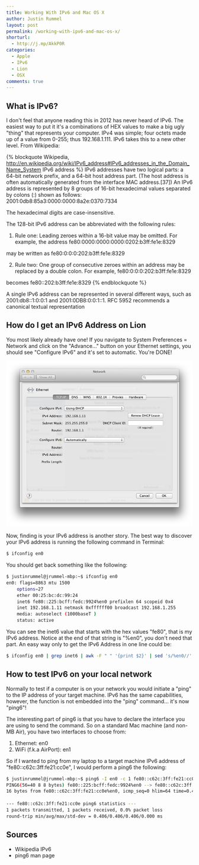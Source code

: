 ```yaml
---
title: Working With IPv6 and Mac OS X
author: Justin Rummel
layout: post
permalink: /working-with-ipv6-and-mac-os-x/
shorturl:
  - http://j.mp/AkkP0R
categories:
  - Apple
  - IPv6
  - Lion
  - OSX
comments: true
---
```

What is IPv6?
-------------
I don't feel that anyone reading this in 2012 has never heard of IPv6. The easiest way to put it it's a combinations of HEX values to make a big ugly "thing" that represents your computer. IPv4 was simple; four octets made up of a value from 0-255; thus 192.168.1.111. IPv6 takes this to a new other level. From Wikipedia: 

{% blockquote Wikipedia, http://en.wikipedia.org/wiki/IPv6_address#IPv6_addresses_in_the_Domain_Name_System IPv6 address %}
IPv6 addresses have two logical parts: a 64-bit network prefix, and a 64-bit host address part. (The host address is often automatically generated from the interface MAC address.[37]) An IPv6 address is represented by 8 groups of 16-bit hexadecimal values separated by colons (:) shown as follows:
		2001:0db8:85a3:0000:0000:8a2e:0370:7334

The hexadecimal digits are case-insensitive.

The 128-bit IPv6 address can be abbreviated with the following rules:

1.	Rule one: Leading zeroes within a 16-bit value may be omitted. For example, the address 
 		fe80:0000:0000:0000:0202:b3ff:fe1e:8329

may be written as 
 		fe80:0:0:0:202:b3ff:fe1e:8329 

2.	Rule two: One group of consecutive zeroes within an address may be replaced by a double colon. For example, 
 		fe80:0:0:0:202:b3ff:fe1e:8329

becomes 
 		fe80::202:b3ff:fe1e:8329
{% endblockquote %}

A single IPv6 address can be represented in several different ways, such as 2001:db8::1:0:0:1 and 2001:0DB8:0:0:1::1. RFC 5952 recommends a canonical textual representation

How do I get an IPv6 Address on Lion
------------------------------------
You most likely already have one! If you navigate to System Preferences = Network and click on the "Advance..." button on your Ethernet settings, you should see "Configure IPv6" and it's set to automatic. You're DONE!

![IPv6-Settings][IPv6-Settings]

[IPv6-Settings]: /images/2012/01/IPv6-Settings.png
Now, finding is your IPv6 address is another story. The best way to discover your IPv6 address is running the following command in Terminal: 

``` bash
$ ifconfig en0
```

You should get back something like the following: 
``` bash ifconfig
$ justinrummel@jrummel-mbp:~$ ifconfig en0
en0: flags=8863 mtu 1500
	options=27
	ether 00:25:bc:dc:99:24 
	inet6 fe80::225:bcff:fedc:9924%en0 prefixlen 64 scopeid 0x4 
	inet 192.168.1.11 netmask 0xffffff00 broadcast 192.168.1.255
	media: autoselect (1000baseT )
	status: active
```

You can see the inet6 value that starts with the hex values "fe80", that is my IPv6 address. Notice at the end of that string is "%en0", you don't need that part. An easy way only to get the IPv6 Address in one line could be: 

``` bash what's my ipv6 address
$ ifconfig en0 | grep inet6 | awk -F " " '{print $2}' | sed 's/%en0//'
```

How to test IPv6 on your local network
--------------------------------------
Normally to test if a computer is on your network you would initiate a "ping" to the IP address of your target machine. IPv6 has the same capabilities, however, the function is not embedded into the "ping" command... it's now "ping6"! 

The interesting part of ping6 is that you have to declare the interface you are using to send the command. So on a standard Mac machine (and non-MB Air), you have two interfaces to choose from:

1.  Ethernet: en0
2.  WiFi (f.k.a AirPort): en1
         
So if I wanted to ping from my laptop to a target machine IPv6 address of "fe80::c62c:3ff:fe21:cc0e", I would perform a ping6 the following:

``` bash ping6
$ justinrummel@jrummel-mbp:~$ ping6 -I en0 -c 1 fe80::c62c:3ff:fe21:cc0e
PING6(56=40 8 8 bytes) fe80::225:bcff:fedc:9924%en0 --> fe80::c62c:3ff:fe21:cc0e
16 bytes from fe80::c62c:3ff:fe21:cc0e%en0, icmp_seq=0 hlim=64 time=0.406 ms

--- fe80::c62c:3ff:fe21:cc0e ping6 statistics ---
1 packets transmitted, 1 packets received, 0.0% packet loss
round-trip min/avg/max/std-dev = 0.406/0.406/0.406/0.000 ms
```

Sources
-------
* Wikipedia IPv6
* ping6 man page